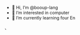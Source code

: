 - 👋 Hi, I’m @booup-lang
- 👀 I’m interested in computer
- 🌱 I’m currently learning four En

、

<!---
booup-lang/booup-lang is a ✨ special ✨ repository because its `README.md` (this file) appears on your GitHub profile.
You can click the Preview link to take a look at your changes.
--->
